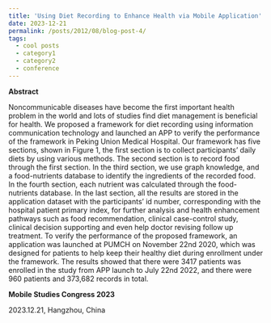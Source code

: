 ```yaml
---
title: 'Using Diet Recording to Enhance Health via Mobile Application'
date: 2023-12-21
permalink: /posts/2012/08/blog-post-4/
tags:
  - cool posts
  - category1
  - category2
  - conference
---
```






**Abstract**

Noncommunicable diseases have become the first important health problem in the world and lots of studies find diet management is beneficial for health. We proposed a framework for diet recording using information communication technology and launched an APP to verify the performance of the framework in Peking Union Medical Hospital. Our framework has five sections, shown in Figure 1, the first section is to collect participants’ daily diets by using various methods. The second section is to record food through the first section. In the third section, we use graph knowledge, and a food-nutrients database to identify the ingredients of the recorded food. In the fourth section, each nutrient was calculated through the food-nutrients database. In the last section, all the results are stored in the application dataset with the participants’ id number, corresponding with the hospital patient primary index, for further analysis and health enhancement pathways such as food recommendation, clinical case-control study, clinical decision supporting and even help doctor revising follow up treatment. To verify the performance of the proposed framework, an application was launched at PUMCH on November 22nd 2020, which was designed for patients to help keep their healthy diet during enrollment under the framework. The results showed that there were 3417 patients was enrolled in the study from APP launch to July 22nd 2022, and there were 960 patients and 373,682 records in total.



**Mobile Studies Congress 2023**



2023.12.21, Hangzhou, China


